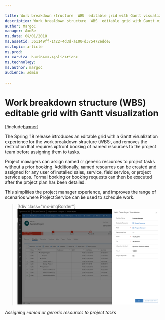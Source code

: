 ```yaml
---

title: Work breakdown structure  WBS  editable grid with Gantt visualization
description: Work breakdown structure  WBS  editable grid with Gantt visualization
author: MargoC
manager: AnnBe
ms.date: 06/01/2018
ms.assetid: 361149ff-1f22-4d3d-a100-d375472edde2
ms.topic: article
ms.prod: 
ms.service: business-applications
ms.technology: 
ms.author: margoc
audience: Admin

---
```

#  Work breakdown structure (WBS) editable grid with Gantt visualization 


[!include[banner](../../includes/banner.md)]

The Spring '18 release introduces an editable grid with a Gantt visualization
experience for the work breakdown structure (WBS), and removes the restriction
that requires upfront booking of named resources to the project team before
assigning them to tasks.

Project managers can assign named or generic resources to project tasks without
a prior booking. Additionally, named resources can be created and assigned for
any user of installed sales, service, field service, or project service apps.
Formal booking or booking requests can then be executed after the project plan
has been detailed.

This simplifies the project manager experience, and improves the range of
scenarios where Project Service can be used to schedule work.

> [!div class="mx-imgBorder"] 
> ![A screenshot of assigning named or generic resources to project tasks](media/work-breakdown-structure-wbs-editable-grid-gantt-visualization-1.png "A screenshot of assigning named or generic resources to project tasks")
<!-- Assigning Resource to Task.png -->




*Assigning named or generic resources to project tasks*
